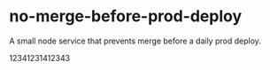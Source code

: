 # no-merge-before-prod-deploy
A small node service that prevents merge before a daily prod deploy.

12341231412343
